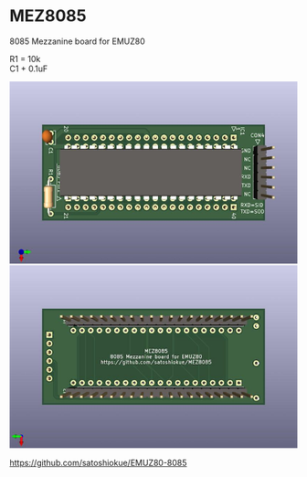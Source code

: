 # MEZ8085
8085 Mezzanine board for EMUZ80

R1 = 10k  
C1 + 0.1uF  

![MEZ8085 PCB TOP](https://github.com/satoshiokue/MEZ8085/blob/main/imgs/MEZ8085_top.jpg)
![MEZ8085 PCB BOTTOM](https://github.com/satoshiokue/MEZ8085/blob/main/imgs/MEZ8085_bottom.jpg)

https://github.com/satoshiokue/EMUZ80-8085
